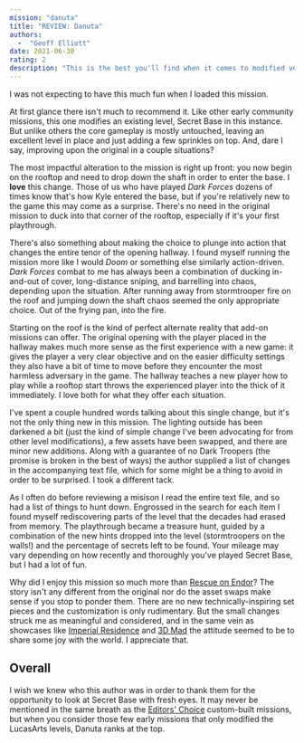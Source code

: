 ```yaml
---
mission: "danuta"
title: "REVIEW: Danuta"
authors: 
  -  "Geoff Elliott"
date: 2021-06-30
rating: 2
description: "This is the best you'll find when it comes to modified versions of the original LucasArts levels."
---
```


I was not expecting to have this much fun when I loaded this mission.

At first glance there isn't much to recommend it. Like other early community missions, this one modifies an existing level, Secret Base in this instance. But unlike others the core gameplay is mostly untouched, leaving an excellent level in place and just adding a few sprinkles on top. And, dare I say, improving upon the original in a couple situations?

The most impactful alteration to the mission is right up front: you now begin on the rooftop and need to drop down the shaft in order to enter the base. I **love** this change. Those of us who have played *Dark Forces* dozens of times know that's how Kyle entered the base, but if you're relatively new to the game this may come as a surprise. There's no need in the original mission to duck into that corner of the rooftop, especially if it's your first playthrough. 

There's also something about making the choice to plunge into action that changes the entire tenor of the opening hallway. I found myself running the mission more like I would *Doom* or something else similarly action-driven. *Dark Forces* combat to me has always been a combination of ducking in-and-out of cover, long-distance sniping, and barrelling into chaos, depending upon the situation. After running away from stormtrooper fire on the roof and jumping down the shaft chaos seemed the only appropriate choice. Out of the frying pan, into the fire.

Starting on the roof is the kind of perfect alternate reality that add-on missions can offer. The original opening with the player placed in the hallway makes much more sense as the first experience with a new game: it gives the player a very clear objective and on the easier difficulty settings they also have a bit of time to move before they encounter the most harmless adversary in the game. The hallway teaches a new player how to play while a rooftop start throws the experienced player into the thick of it immediately. I love both for what they offer each situation.

I've spent a couple hundred words talking about this single change, but it's not the only thing new in this mission. The lighting outside has been darkened a bit (just the kind of simple change I've been advocating for from other level modifications), a few assets have been swapped, and there are minor new additions. Along with a guarantee of no Dark Troopers (the promise is broken in the best of ways) the author supplied a list of changes in the accompanying text file, which for some might be a thing to avoid in order to be surprised. I took a different tack. 

As I often do before reviewing a misison I read the entire text file, and so had a list of things to hunt down. Engrossed in the search for each item I found myself rediscovering parts of the level that the decades had erased from memory. The playthrough became a treasure hunt, guided by a combination of the new hints dropped into the level (stormtroopers on the walls!) and the percentage of secrets left to be found. Your mileage may vary depending on how recently and thoroughly you've played Secret Base, but I had a lot of fun.

Why did I enjoy this mission so much more than [Rescue on Endor](/missions/rescue-on-endor)? The story isn't any different from the original nor do the asset swaps make sense if you stop to ponder them. There are no new technically-inspiring set pieces and the customization is only rudimentary. But the small changes struck me as meaningful and considered, and in the same vein as showcases like [Imperial Residence](/missions/imperial-residence) and [3D Mad](/missions/3-d-mad) the attitude seemed to be to share some joy with the world. I appreciate that.

## Overall

I wish we knew who this author was in order to thank them for the opportunity to look at Secret Base with fresh eyes. It may never be mentioned in the same breath as the [Editors' Choice](/missions/editors-choice) custom-built missions, but when you consider those few early missions that only modified the LucasArts levels, Danuta ranks at the top.
